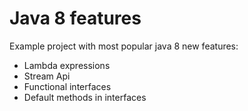 Java 8 features
=========================
Example project with most popular java 8 new features:

* Lambda expressions
* Stream Api
* Functional interfaces
* Default methods in interfaces